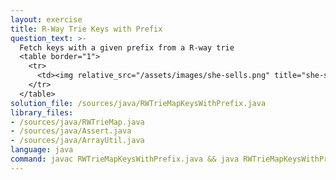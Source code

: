 ```yaml
---
layout: exercise
title: R-Way Trie Keys with Prefix
question_text: >-
  Fetch keys with a given prefix from a R-way trie
  <table border="1">
    <tr>
      <td><img relative_src="/assets/images/she-sells.png" title="she-sells" style="height:70%; width:auto;"></td>
    </tr>
  </table>
solution_file: /sources/java/RWTrieMapKeysWithPrefix.java
library_files:
- /sources/java/RWTrieMap.java
- /sources/java/Assert.java
- /sources/java/ArrayUtil.java
language: java
command: javac RWTrieMapKeysWithPrefix.java && java RWTrieMapKeysWithPrefix
---
```

